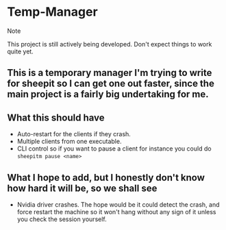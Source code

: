 # Temp-Manager

> [!NOTE]
> This project is still actively being developed. Don't expect things to work quite yet.

## This is a temporary manager I'm trying to write for sheepit so I can get one out faster, since the main project is a fairly big undertaking for me.

## What this should have
- Auto-restart for the clients if they crash.
- Multiple clients from one executable. 
- CLI control so if you want to pause a client for instance you could do `sheepitm pause <name>`

## What I hope to add, but I honestly don't know how hard it will be, so we shall see
- Nvidia driver crashes. The hope would be it could detect the crash, and force restart the machine so it won't hang without any sign of it unless you check the session yourself.

